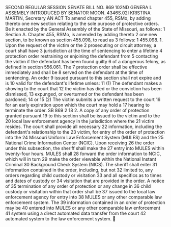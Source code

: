 SECOND REGULAR SESSION
SENATE BILL NO. 869
102ND GENERA L ASSEMBLY
INTRODUCED BY SENATOR MOON.
4346S.02I KRISTINA MARTIN, Secretary
AN ACT
To amend chapter 455, RSMo, by adding thereto one new section relating to the sole purpose of
protective orders.
Be it enacted by the General Assembly of the State of Missouri, as follows:
1 Section A. Chapter 455, RSMo, is amended by adding thereto
2 one new section, to be known as section 455.098, to read as
3 follows:
1 455.098. 1. Upon the request of the victim or the
2 prosecuting or circuit attorney, a court shall have
3 jurisdiction at the time of sentencing to enter a lifetime
4 protection order restraining or enjoining the defendant from
5 contacting the victim if the defendant has been found guilty
6 of a dangerous felony, as defined in section 556.061. The
7 protection order shall be effective immediately and shall be
8 served on the defendant at the time of sentencing. An order
9 issued pursuant to this section shall not expire and is
10 valid for the defendant's lifetime unless:
11 (1) The defendant makes a showing to the court that
12 the victim has died or the conviction has been dismissed,
13 expunged, or overturned or the defendant has been pardoned;
14 or
15 (2) The victim submits a written request to the court
16 for an early expiration upon which the court may hold a
17 hearing to terminate the order.
SB 869 2
18 2. A copy of any order of protection granted pursuant
19 to this section shall be issued to the victim and to the
20 local law enforcement agency in the jurisdiction where the
21 victim resides. The court shall provide all necessary
22 information, including the defendant's relationship to the
23 victim, for entry of the order of protection into the
24 Missouri Uniform Law Enforcement System (MULES) and the
25 National Crime Information Center (NCIC). Upon receiving
26 the order under this subsection, the sheriff shall make the
27 entry into MULES within twenty-four hours. MULES shall
28 forward the order information to NCIC, which will in turn
29 make the order viewable within the National Instant Criminal
30 Background Check System (NICS). The sheriff shall enter
31 information contained in the order, including, but not
32 limited to, any orders regarding child custody or visitation
33 and all specifics as to times and dates of custody or
34 visitation that are provided in the order. A notice of
35 termination of any order of protection or any change in
36 child custody or visitation within that order shall be
37 issued to the local law enforcement agency for entry into
38 MULES or any other comparable law enforcement system. The
39 information contained in an order of protection may be
40 entered into MULES or any other comparable law enforcement
41 system using a direct automated data transfer from the court
42 automated system to the law enforcement system.
